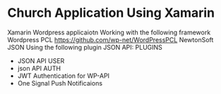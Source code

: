 # Church Application Using Xamarin
Xamarin Wordpress applicaiotn
Working with the following framework Wordpress PCL https://github.com/wp-net/WordPressPCL
NewtonSoft JSON
Using the following plugin JSON API:
PLUGINS
   - JSON API USER
   - json API AUTH
   - JWT Authentication for WP-API
   - One Signal Push Notificaions


